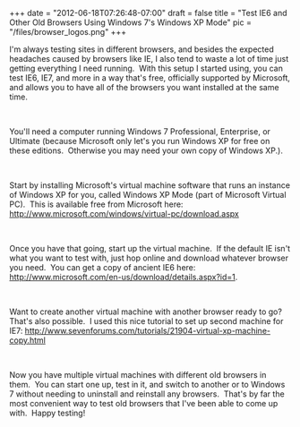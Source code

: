 
+++
date = "2012-06-18T07:26:48-07:00"
draft = false
title = "Test IE6 and Other Old Browsers Using Windows 7's Windows XP Mode"
pic = "/files/browser_logos.png"
+++

I'm always testing sites in different browsers, and besides the expected
 headaches caused by browsers like IE, I also tend to waste a lot of 
time just getting everything I need running.  With this setup I started 
using, you can test IE6, IE7, and more in a way that's 
free, officially supported by Microsoft, and allows you to have all of 
the browsers you want installed at the same time.<span id="pastemarkerend"> </span><br>

<br>

  You'll need a computer running Windows 7 Professional, Enterprise, 
or Ultimate (because Microsoft only let's you run Windows XP for free on 
these editions.  Otherwise you may need your own copy of Windows XP.).
<br>

<br>

  Start by installing Microsoft's virtual machine software that runs 
an instance of Windows XP for you, called Windows XP Mode (part of 
Microsoft Virtual PC).  This is available free from Microsoft here: 
<a href="http://www.microsoft.com/windows/virtual-pc/download.aspx">http://www.microsoft.com/windows/virtual-pc/download.aspx</a>
<br>

<br>

  Once you have that going, start up the virtual machine.  If the 
default IE isn't what you want to test with, just hop online and 
download whatever browser you need.  You can get a copy of ancient IE6 
here: <a href="http://www.microsoft.com/en-us/download/details.aspx?id=1">http://www.microsoft.com/en-us/download/details.aspx?id=1</a>.
<br>

<br>

  Want to create another virtual machine with another browser ready 
to go?  That's also possible.  I used this nice tutorial to set up 
second machine for IE7: 
<a href="http://www.sevenforums.com/tutorials/21904-virtual-xp-machine-copy.html">http://www.sevenforums.com/tutorials/21904-virtual-xp-machine-copy.html</a>
<br>

<br>

  Now you have multiple virtual machines with different old browsers 
in them.  You can start one up, test in it, and switch to another or to 
Windows 7 without needing to uninstall and reinstall any browsers.  
That's by far the most convenient way to test old browsers that I've 
been able to come up with.  Happy testing!
<span id="pastemarkerend"> </span>